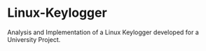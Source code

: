# Linux-Keylogger
Analysis and Implementation of a Linux Keylogger developed for a University Project.
